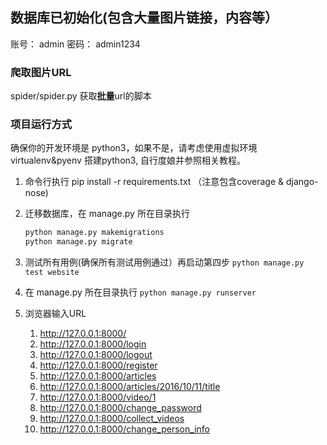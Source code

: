 ## 数据库已初始化(包含大量图片链接，内容等）
账号： admin
密码： admin1234

### 爬取图片URL
spider/spider.py
获取**批量**url的脚本

### 项目运行方式
确保你的开发环境是 python3，如果不是，请考虑使用虚拟环境virtualenv&pyenv 搭建python3, 自行度娘并参照相关教程。

1. 命令行执行 pip install -r requirements.txt （注意包含coverage & django-nose)

2. 迁移数据库，在 manage.py 所在目录执行
    ```python
    python manage.py makemigrations
    python manage.py migrate
    ```
3. 测试所有用例(确保所有测试用例通过）再启动第四步
    `python manage.py test website`
  
4. 在 manage.py 所在目录执行
    `python manage.py runserver`

5. 浏览器输入URL
    1. http://127.0.0.1:8000/  
    2. http://127.0.0.1:8000/login
    3. http://127.0.0.1:8000/logout  
    4. http://127.0.0.1:8000/register
    5. http://127.0.0.1:8000/articles
    6. http://127.0.0.1:8000/articles/2016/10/11/title
    7. http://127.0.0.1:8000/video/1
    8. http://127.0.0.1:8000/change_password
    9. http://127.0.0.1:8000/collect_videos
    10. http://127.0.0.1:8000/change_person_info

